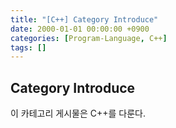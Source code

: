 ```yaml
---
title: "[C++] Category Introduce"
date: 2000-01-01 00:00:00 +0900
categories: [Program-Language, C++]
tags: []
---
```


## Category Introduce

이 카테고리 게시물은 C++를 다룬다.